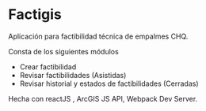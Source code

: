 # Factigis

Aplicación para factibilidad técnica de empalmes CHQ.

Consta de los siguientes módulos
<ul>
  <li> Crear factibilidad </li>
  <li> Revisar factibilidades (Asistidas)</li>
  <li> Revisar historial y estados de factibilidades (Cerradas)</li>
</ul>

Hecha con reactJS , ArcGIS JS API, Webpack Dev Server.
